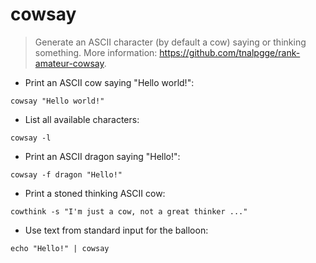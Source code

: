 # cowsay

> Generate an ASCII character (by default a cow) saying or thinking something.
> More information: <https://github.com/tnalpgge/rank-amateur-cowsay>.

- Print an ASCII cow saying "Hello world!":

`cowsay "Hello world!"`

- List all available characters:

`cowsay -l`

- Print an ASCII dragon saying "Hello!":

`cowsay -f dragon "Hello!"`

- Print a stoned thinking ASCII cow:

`cowthink -s "I'm just a cow, not a great thinker ..."`

- Use text from standard input for the balloon:

`echo "Hello!" | cowsay`
